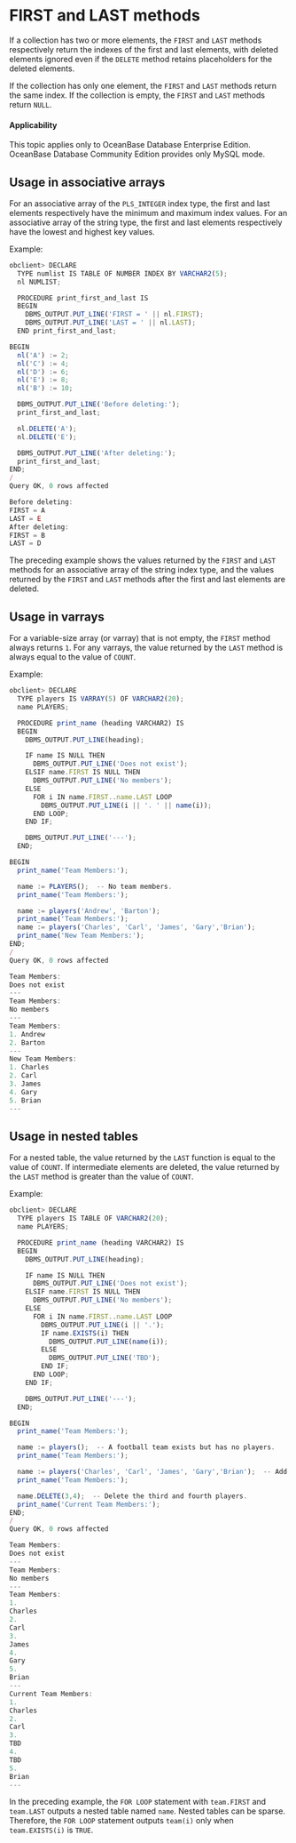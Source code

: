 FIRST and LAST methods
====================================

If a collection has two or more elements, the `FIRST` and `LAST` methods respectively return the indexes of the first and last elements, with deleted elements ignored even if the `DELETE` method retains placeholders for the deleted elements.

If the collection has only one element, the `FIRST` and `LAST` methods return the same index. If the collection is empty, the `FIRST` and `LAST` methods return `NULL`.

<main id="notice" >
    <h4>Applicability</h4>
    <p>This topic applies only to OceanBase Database Enterprise Edition. OceanBase Database Community Edition provides only MySQL mode. </p>
  </main>

Usage in associative arrays
-----------------

For an associative array of the `PLS_INTEGER` index type, the first and last elements respectively have the minimum and maximum index values. For an associative array of the string type, the first and last elements respectively have the lowest and highest key values.

Example:

```javascript
obclient> DECLARE
  TYPE numlist IS TABLE OF NUMBER INDEX BY VARCHAR2(5);
  nl NUMLIST;

  PROCEDURE print_first_and_last IS
  BEGIN
    DBMS_OUTPUT.PUT_LINE('FIRST = ' || nl.FIRST);
    DBMS_OUTPUT.PUT_LINE('LAST = ' || nl.LAST);
  END print_first_and_last;

BEGIN
  nl('A') := 2;
  nl('C') := 4;
  nl('D') := 6;
  nl('E') := 8;
  nl('B') := 10;

  DBMS_OUTPUT.PUT_LINE('Before deleting:');
  print_first_and_last;

  nl.DELETE('A');
  nl.DELETE('E');

  DBMS_OUTPUT.PUT_LINE('After deleting:');
  print_first_and_last;
END;
/
Query OK, 0 rows affected

Before deleting:
FIRST = A
LAST = E
After deleting:
FIRST = B
LAST = D
```



The preceding example shows the values returned by the `FIRST` and `LAST` methods for an associative array of the string index type, and the values returned by the `FIRST` and `LAST` methods after the first and last elements are deleted.

Usage in varrays
-----------------

For a variable-size array (or varray) that is not empty, the `FIRST` method always returns `1`. For any varrays, the value returned by the `LAST` method is always equal to the value of `COUNT`.

Example:

```javascript
obclient> DECLARE
  TYPE players IS VARRAY(5) OF VARCHAR2(20);   
  name PLAYERS;

  PROCEDURE print_name (heading VARCHAR2) IS
  BEGIN
    DBMS_OUTPUT.PUT_LINE(heading);

    IF name IS NULL THEN
      DBMS_OUTPUT.PUT_LINE('Does not exist');
    ELSIF name.FIRST IS NULL THEN
      DBMS_OUTPUT.PUT_LINE('No members');
    ELSE
      FOR i IN name.FIRST..name.LAST LOOP
        DBMS_OUTPUT.PUT_LINE(i || '. ' || name(i));
      END LOOP;
    END IF;

    DBMS_OUTPUT.PUT_LINE('---');
  END;

BEGIN
  print_name('Team Members:');

  name := PLAYERS();  -- No team members.
  print_name('Team Members:');

  name := players('Andrew', 'Barton');
  print_name('Team Members:');
  name := players('Charles', 'Carl', 'James', 'Gary','Brian');
  print_name('New Team Members:');
END;
/
Query OK, 0 rows affected

Team Members:
Does not exist
---
Team Members:
No members
---
Team Members:
1. Andrew
2. Barton
---
New Team Members:
1. Charles
2. Carl
3. James
4. Gary
5. Brian
---
```



Usage in nested tables
----------------

For a nested table, the value returned by the `LAST` function is equal to the value of `COUNT`. If intermediate elements are deleted, the value returned by the `LAST` method is greater than the value of `COUNT`.

Example:

```javascript
obclient> DECLARE
  TYPE players IS TABLE OF VARCHAR2(20);   
  name PLAYERS;

  PROCEDURE print_name (heading VARCHAR2) IS
  BEGIN
    DBMS_OUTPUT.PUT_LINE(heading);

    IF name IS NULL THEN
      DBMS_OUTPUT.PUT_LINE('Does not exist');
    ELSIF name.FIRST IS NULL THEN
      DBMS_OUTPUT.PUT_LINE('No members');
    ELSE
      FOR i IN name.FIRST..name.LAST LOOP
        DBMS_OUTPUT.PUT_LINE(i || '.');
        IF name.EXISTS(i) THEN
          DBMS_OUTPUT.PUT_LINE(name(i));
        ELSE
          DBMS_OUTPUT.PUT_LINE('TBD');
        END IF;
      END LOOP;
    END IF;

    DBMS_OUTPUT.PUT_LINE('---');
  END;

BEGIN
  print_name('Team Members:');

  name := players();  -- A football team exists but has no players.
  print_name('Team Members:');

  name := players('Charles', 'Carl', 'James', 'Gary','Brian');  -- Add players to the team.
  print_name('Team Members:');

  name.DELETE(3,4);  -- Delete the third and fourth players.
  print_name('Current Team Members:');
END;
/
Query OK, 0 rows affected

Team Members:
Does not exist
---
Team Members:
No members
---
Team Members:
1.
Charles
2.
Carl
3.
James
4.
Gary
5.
Brian
---
Current Team Members:
1.
Charles
2.
Carl
3.
TBD
4.
TBD
5.
Brian
---
```



In the preceding example, the `FOR LOOP` statement with `team.FIRST` and `team.LAST` outputs a nested table named `name`. Nested tables can be sparse. Therefore, the `FOR LOOP` statement outputs `team(i)` only when `team.EXISTS(i)` is `TRUE`.
